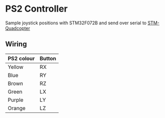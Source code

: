 # PS2 Controller

Sample joystick positions with STM32F072B and send over serial to
[STM-Quadcopter](http://github.com/zegervdv/STM-Quadcopter)

## Wiring
| PS2 colour | Button |
| ---------- | ------ |
| Yellow     | RX     |
| Blue       | RY     |
| Brown      | RZ     |
| Green      | LX     |
| Purple     | LY     |
| Orange     | LZ     |
